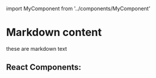 import MyComponent from '../components/MyComponent'

# Markdown content

these are markdown text

## React Components:

<MyComponent />
